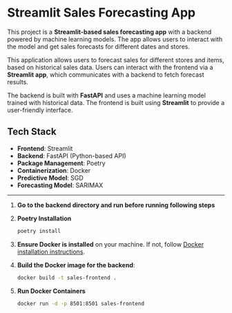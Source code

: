 # Streamlit Sales Forecasting App

This project is a **Streamlit-based sales forecasting app** with a backend powered by machine learning models. The app allows users to interact with the model and get sales forecasts for different dates and stores.

This application allows users to forecast sales for different stores and items, based on historical sales data. Users can interact with the frontend via a **Streamlit app**, which communicates with a backend to fetch forecast results.

The backend is built with **FastAPI** and uses a machine learning model trained with historical data. The frontend is built using **Streamlit** to provide a user-friendly interface.

## Tech Stack
- **Frontend**: Streamlit
- **Backend**: FastAPI (Python-based API)
- **Package Management**: Poetry
- **Containerization**: Docker
- **Predictive Model**: SGD
- **Forecasting Model**: SARIMAX

---

1. **Go to the backend directory and run before running following steps**

2. **Poetry Installation**
   ```bash
   poetry install

3. **Ensure Docker is installed** 
on your machine. If not, follow [Docker installation instructions](https://docs.docker.com/get-docker/).

4. **Build the Docker image for the backend**:
   ```bash
   docker build -t sales-frontend .

5. **Run Docker Containers**
    ```bash
    docker run -d -p 8501:8501 sales-frontend



